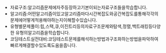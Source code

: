 - 자료구조:알고리즘문제에자주등장하고기본이되는자료구조들을학습합니다.
- 알고리즘:어떤알고리즘이있고알고리즘마다시간복잡도와공간복잡도를통해각각의
문제에어떻게적용해야하는지이해할수있습니다.
- 유형별문제풀이:힙,스택,큐,이진트리등의자료구조문제와탐색,정렬,백트래킹등다양한
유형의알고리즘을학습합니다.
- 코딩테스트실전대비:코딩테스트문제를해석하는방법과구조화하는방법을파악하여
빠르게해결할수있도록도움을줍니다.
